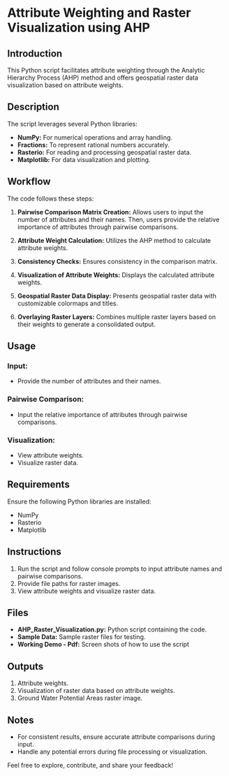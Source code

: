 # Attribute Weighting and Raster Visualization using AHP

## Introduction

This Python script facilitates attribute weighting through the Analytic Hierarchy Process (AHP) method and offers geospatial raster data visualization based on attribute weights.

## Description

The script leverages several Python libraries:

- **NumPy:** For numerical operations and array handling.
- **Fractions:** To represent rational numbers accurately.
- **Rasterio:** For reading and processing geospatial raster data.
- **Matplotlib:** For data visualization and plotting.

## Workflow

The code follows these steps:

1. **Pairwise Comparison Matrix Creation:** Allows users to input the number of attributes and their names. Then, users provide the relative importance of attributes through pairwise comparisons.

2. **Attribute Weight Calculation:** Utilizes the AHP method to calculate attribute weights.

3. **Consistency Checks:** Ensures consistency in the comparison matrix.

4. **Visualization of Attribute Weights:** Displays the calculated attribute weights.

5. **Geospatial Raster Data Display:** Presents geospatial raster data with customizable colormaps and titles.

6. **Overlaying Raster Layers:** Combines multiple raster layers based on their weights to generate a consolidated output.

## Usage

### Input:

- Provide the number of attributes and their names.
  
### Pairwise Comparison:

- Input the relative importance of attributes through pairwise comparisons.

### Visualization:

- View attribute weights.
- Visualize raster data.

## Requirements

Ensure the following Python libraries are installed:

- NumPy
- Rasterio
- Matplotlib

## Instructions

1. Run the script and follow console prompts to input attribute names and pairwise comparisons.
2. Provide file paths for raster images.
3. View attribute weights and visualize raster data.

## Files

- **AHP_Raster_Visualization.py:** Python script containing the code.
- **Sample Data:** Sample raster files for testing.
- **Working Demo - Pdf:** Screen shots of how to use the script
## Outputs

1. Attribute weights.
2. Visualization of raster data based on attribute weights.
3. Ground Water Potential Areas raster image.

## Notes

- For consistent results, ensure accurate attribute comparisons during input.
- Handle any potential errors during file processing or visualization.

Feel free to explore, contribute, and share your feedback!
